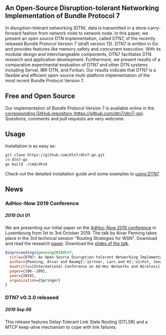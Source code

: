 ## An Open-Source Disruption-tolerant Networking Implementation of Bundle Protocol 7

In disruption-tolerant networking (DTN), data is transmitted in a store-carry-forward fashion from network node to network node. In this paper, we present an open source DTN implementation, called DTN7, of the recently released Bundle Protocol Version 7 (draft version 13). DTN7 is written in Go and provides features like memory safety and concurrent execution. With its modular design and interchangeable components, DTN7 facilitates DTN research and application development. Furthermore, we present results of a comparative experimental evaluation of DTN7 and other DTN systems including Serval, IBR-DTN, and Forban. Our results indicate that DTN7 is a flexible and efficient open-source multi-platform implementation of the most recent Bundle Protocol Version 7.


## Free and Open Source

Our implementation of Bundle Protocol Version 7 is available online in the [corresponding GitHub repository (https://github.com/dtn7/dtn7-go)](https://github.com/dtn7/dtn7-go). Questions, comments and pull requests are very welcome. 

## Usage

Installation is as easy as: 

```bash
git clone https://github.com/dtn7/dtn7-go.git
cd dtn7-go
go build ./cmd/dtnd
```

Check out the detailed installation guide and some examples to [using DTN7](https://github.com/dtn7/dtn7-go#installation).

## News

### AdHoc-Now 2019 Conference 
##### 2019 Oct 01
We are presenting our initial paper on the [AdHoc-Now 2019 conference](https://www.adhocnow2019.lu/programme/programme/) in Luxembourg from 1st to 3rd October 2019. The talk by Alvar Penning takes place in the 3rd technical session "Routing Strategies for WSN". Download and read the research [paper](https://github.com/dtn7/adhocnow2019/releases/download/v1.0/penning2019dtn.pdf). Download the [slides of the talk](#).

```bibtex
@inproceedings{penning2019dtn7,
  title={DTN7: An Open-Source Disruption-tolerant Networking Implementation of Bundle Protocol 7},
  author={Penning, Alvar and Baumg{\"a}rtner, Lars and H{\"o}chst, Jonas and Sterz, Artur and Mezini, Mira and Freisleben, Bernd},
  booktitle={International Conference on Ad-Hoc Networks and Wireless},
  pages={196--209},
  year={2019},
  organization={Springer}
}
```

### DTN7 v0.3.0 released
##### 2019 Sep 06
This release features Delay-Tolerant Link State Routing (DTLSR) and a MTCP keep-alive mechanism to cope with link failures.

